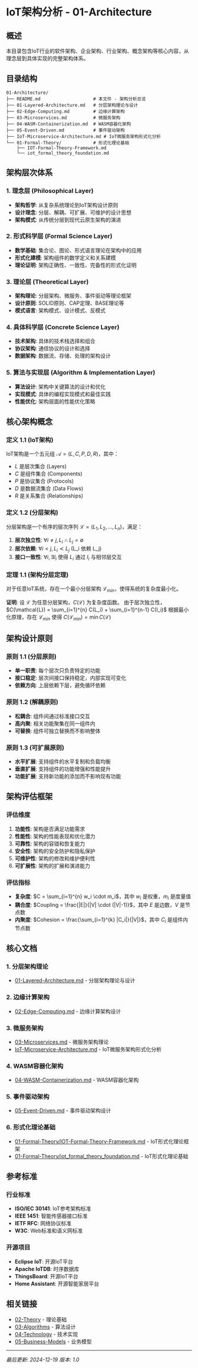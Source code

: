 # IoT架构分析 - 01-Architecture

## 概述

本目录包含IoT行业的软件架构、企业架构、行业架构、概念架构等核心内容，从理念层到具体实现的完整架构体系。

## 目录结构

```text
01-Architecture/
├── README.md                    # 本文件 - 架构分析总览
├── 01-Layered-Architecture.md   # 分层架构理论与设计
├── 02-Edge-Computing.md         # 边缘计算架构
├── 03-Microservices.md          # 微服务架构
├── 04-WASM-Containerization.md  # WASM容器化架构
├── 05-Event-Driven.md           # 事件驱动架构
├── IoT-Microservice-Architecture.md # IoT微服务架构形式化分析
└── 01-Formal-Theory/            # 形式化理论基础
    ├── IOT-Formal-Theory-Framework.md
    └── iot_formal_theory_foundation.md
```

## 架构层次体系

### 1. 理念层 (Philosophical Layer)

- **架构哲学**: 从复杂系统理论到IoT架构设计原则
- **设计理念**: 分层、解耦、可扩展、可维护的设计思想
- **架构模式**: 从传统分层到现代云原生架构的演进

### 2. 形式科学层 (Formal Science Layer)

- **数学基础**: 集合论、图论、形式语言理论在架构中的应用
- **形式化建模**: 架构组件的数学定义和关系建模
- **理论证明**: 架构正确性、一致性、完备性的形式化证明

### 3. 理论层 (Theoretical Layer)

- **架构理论**: 分层架构、微服务、事件驱动等理论框架
- **设计原则**: SOLID原则、CAP定理、BASE理论等
- **模式语言**: 架构模式、设计模式、反模式

### 4. 具体科学层 (Concrete Science Layer)

- **技术架构**: 具体的技术栈选择和组合
- **协议架构**: 通信协议的设计和选择
- **数据架构**: 数据流、存储、处理的架构设计

### 5. 算法与实现层 (Algorithm & Implementation Layer)

- **算法设计**: 架构中关键算法的设计和优化
- **实现模式**: 具体的编程实现模式和最佳实践
- **性能优化**: 架构层面的性能优化策略

## 核心架构概念

### 定义 1.1 (IoT架构)

IoT架构是一个五元组 $\mathcal{A} = (L, C, P, D, R)$，其中：

- $L$ 是层次集合 (Layers)
- $C$ 是组件集合 (Components)  
- $P$ 是协议集合 (Protocols)
- $D$ 是数据流集合 (Data Flows)
- $R$ 是关系集合 (Relationships)

### 定义 1.2 (分层架构)

分层架构是一个有序的层次序列 $\mathcal{L} = (L_1, L_2, ..., L_n)$，满足：

1. **层次独立性**: $\forall i \neq j, L_i \cap L_j = \emptyset$
2. **层次依赖**: $\forall i < j, L_i \prec L_j$ (L_i 依赖 L_j)
3. **接口一致性**: $\forall i, \exists I_i$ 使得 $L_i$ 通过 $I_i$ 与相邻层交互

### 定理 1.1 (架构分层定理)

对于任意IoT系统，存在一个最小分层架构 $\mathcal{L}_{min}$，使得系统的复杂度最小化。

**证明**:
设 $\mathcal{L}$ 为任意分层架构，$C(\mathcal{L})$ 为复杂度函数。
由于层次独立性，$C(\mathcal{L}) = \sum_{i=1}^{n} C(L_i) + \sum_{i=1}^{n-1} C(I_i)$
根据最小化原理，存在 $\mathcal{L}_{min}$ 使得 $C(\mathcal{L}_{min}) = \min C(\mathcal{L})$

## 架构设计原则

### 原则 1.1 (分层原则)

- **单一职责**: 每个层次只负责特定的功能
- **接口稳定**: 层次间接口保持稳定，内部实现可变化
- **依赖方向**: 上层依赖下层，避免循环依赖

### 原则 1.2 (解耦原则)

- **松耦合**: 组件间通过标准接口交互
- **高内聚**: 相关功能聚集在同一组件内
- **可替换**: 组件可独立替换而不影响整体

### 原则 1.3 (可扩展原则)

- **水平扩展**: 支持组件的水平复制和负载均衡
- **垂直扩展**: 支持组件的功能增强和性能提升
- **功能扩展**: 支持新功能的添加而不影响现有功能

## 架构评估框架

### 评估维度

1. **功能性**: 架构是否满足功能需求
2. **性能性**: 架构的性能表现和优化潜力
3. **可靠性**: 架构的容错和恢复能力
4. **安全性**: 架构的安全防护和隐私保护
5. **可维护性**: 架构的修改和维护便利性
6. **可扩展性**: 架构的扩展和演进能力

### 评估指标

- **复杂度**: $C = \sum_{i=1}^{n} w_i \cdot m_i$，其中 $w_i$ 是权重，$m_i$ 是度量值
- **耦合度**: $Coupling = \frac{|E|}{|V| \cdot (|V|-1)}$，其中 $E$ 是边数，$V$ 是节点数
- **内聚度**: $Cohesion = \frac{\sum_{i=1}^{k} |C_i|}{|V|}$，其中 $C_i$ 是组件内节点数

## 核心文档

### 1. 分层架构理论

- [01-Layered-Architecture.md](01-Layered-Architecture.md) - 分层架构理论与设计

### 2. 边缘计算架构

- [02-Edge-Computing.md](02-Edge-Computing.md) - 边缘计算架构设计

### 3. 微服务架构

- [03-Microservices.md](03-Microservices.md) - 微服务架构理论
- [IoT-Microservice-Architecture.md](IoT-Microservice-Architecture.md) - IoT微服务架构形式化分析

### 4. WASM容器化架构

- [04-WASM-Containerization.md](04-WASM-Containerization.md) - WASM容器化架构

### 5. 事件驱动架构

- [05-Event-Driven.md](05-Event-Driven.md) - 事件驱动架构设计

### 6. 形式化理论基础

- [01-Formal-Theory/IOT-Formal-Theory-Framework.md](01-Formal-Theory/IOT-Formal-Theory-Framework.md) - IoT形式化理论框架
- [01-Formal-Theory/iot_formal_theory_foundation.md](01-Formal-Theory/iot_formal_theory_foundation.md) - IoT形式化理论基础

## 参考标准

### 行业标准

- **ISO/IEC 30141**: IoT参考架构标准
- **IEEE 1451**: 智能传感器接口标准
- **IETF RFC**: 网络协议标准
- **W3C**: Web标准和语义网标准

### 开源项目

- **Eclipse IoT**: 开源IoT平台
- **Apache IoTDB**: 时序数据库
- **ThingsBoard**: 开源IoT平台
- **Home Assistant**: 开源智能家居平台

## 相关链接

- [02-Theory](../02-Theory/README.md) - 理论基础
- [03-Algorithms](../03-Algorithms/README.md) - 算法设计
- [04-Technology](../04-Technology/README.md) - 技术实现
- [05-Business-Models](../05-Business-Models/README.md) - 业务模型

---

*最后更新: 2024-12-19*
*版本: 1.0*
